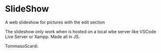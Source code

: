 # SlideShow
A web slideshow for pictures with the edit section

The slideshow only work when is hosted on a local wbe server like VSCode Live Server or Xampp.
Made all in JS.

TommasoScardi.
